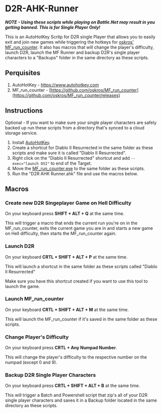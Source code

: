 # D2R-AHK-Runner

***NOTE - Using these scripts while playing on Battle.Net may result in you getting banned. This is for Single Player Only!***

This is an AutoHotKey Scritp for D2R single Player that allows you to easily exit and join new games while triggering the hotkeys for [oskros' MF_run_counter](https://github.com/oskros/MF_run_counter). It also has macros that will change the player's difficulty, launch D2R, launch the MF Runner and backup D2R's single player characters to a "Backups" folder in the same directory as these scripts.

## Perquisites

1. AutoHotKey - https://www.autohotkey.com
2. MF_run_counter - [https://github.com/oskros/MF_run_counter](https://github.com/oskros/MF_run_counter/releases)

## Instructions

Optional - If you want to make sure your single player characters are safely backed up run these scripts from a directory that's synced to a cloud storage service.

1. Install [AutoHotKey](https://www.autohotkey.com).
2. Create a shortcut for Diablo II Resurrected in the same folder as these scripts and make sure it is called "Diablo II Resurrected".
3. Right click on the "Diablo II Resurrected" shortcut and add `--exec="launch OSI"` to end of the Target.
4. Move the [MF_run_counter.exe](https://github.com/oskros/MF_run_counter/releases) to the same folder as these scripts.
5. Run the "D2R AHK Runner.ahk" file and use the macros below.

## Macros

### Create new D2R Singeplayer Game on Hell Difficulty

On your keyboard press **SHIFT + ALT + Q** at the same time.

This will trigger a macro that ends the current run you're on in the MF_run_counter, exits the current game you are in and starts a new game on Hell difficulty, then starts the MF_run_counter again.

### Launch D2R

On your keyboard **CRTL + SHIFT + ALT + P** at the same time.

This will launch a shortcut in the same folder as these scripts called "Diablo II Resurrected"

Make sure you have this shortcut created if you want to use this tool to launch the game.

### Launch MF_run_counter

On your keyboard **CRTL + SHIFT + ALT + M** at the same time.

This will launch the MF_run_counter if it's saved in the same folder as these scripts.

### Change Player's Difficulty

On your keyboard press **CRTL + Any Numpad Number**.

This will change the player's difficulty to the respective number on the numpad (except 0 and 9).

### Backup D2R Single Player Characters

On your keyboard press **CRTL + SHIFT + ALT + B** at the same time.

This will trigger a Batch and Powershell script that zip's all of your D2R single player characters and saves it in a Backup folder located in the same directory as these scripts.
